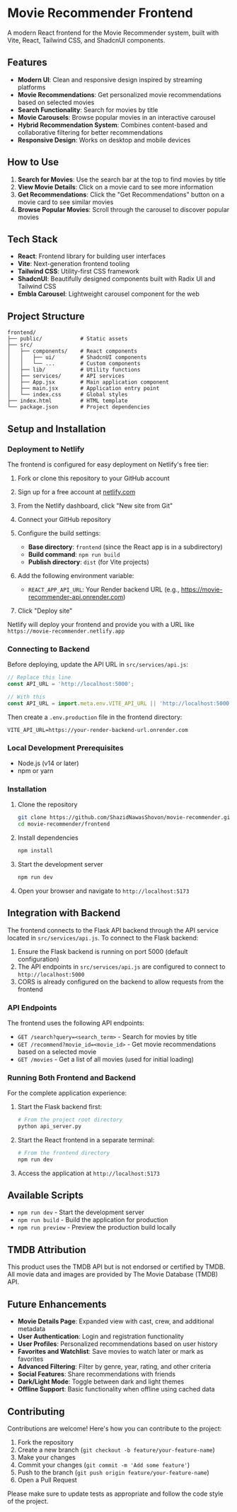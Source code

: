 # Movie Recommender Frontend

A modern React frontend for the Movie Recommender system, built with Vite, React, Tailwind CSS, and ShadcnUI components.

## Features

- **Modern UI**: Clean and responsive design inspired by streaming platforms
- **Movie Recommendations**: Get personalized movie recommendations based on selected movies
- **Search Functionality**: Search for movies by title
- **Movie Carousels**: Browse popular movies in an interactive carousel
- **Hybrid Recommendation System**: Combines content-based and collaborative filtering for better recommendations
- **Responsive Design**: Works on desktop and mobile devices

## How to Use

1. **Search for Movies**: Use the search bar at the top to find movies by title
2. **View Movie Details**: Click on a movie card to see more information
3. **Get Recommendations**: Click the "Get Recommendations" button on a movie card to see similar movies
4. **Browse Popular Movies**: Scroll through the carousel to discover popular movies

## Tech Stack

- **React**: Frontend library for building user interfaces
- **Vite**: Next-generation frontend tooling
- **Tailwind CSS**: Utility-first CSS framework
- **ShadcnUI**: Beautifully designed components built with Radix UI and Tailwind CSS
- **Embla Carousel**: Lightweight carousel component for the web

## Project Structure

```
frontend/
├── public/            # Static assets
├── src/
│   ├── components/    # React components
│   │   ├── ui/        # ShadcnUI components
│   │   └── ...        # Custom components
│   ├── lib/           # Utility functions
│   ├── services/      # API services
│   ├── App.jsx        # Main application component
│   ├── main.jsx       # Application entry point
│   └── index.css      # Global styles
├── index.html         # HTML template
└── package.json       # Project dependencies
```

## Setup and Installation

### Deployment to Netlify

The frontend is configured for easy deployment on Netlify's free tier:

1. Fork or clone this repository to your GitHub account
2. Sign up for a free account at [netlify.com](https://netlify.com/)
3. From the Netlify dashboard, click "New site from Git"
4. Connect your GitHub repository
5. Configure the build settings:
   - **Base directory**: `frontend` (since the React app is in a subdirectory)
   - **Build command**: `npm run build`
   - **Publish directory**: `dist` (for Vite projects)

6. Add the following environment variable:
   - `REACT_APP_API_URL`: Your Render backend URL (e.g., https://movie-recommender-api.onrender.com)

7. Click "Deploy site"

Netlify will deploy your frontend and provide you with a URL like `https://movie-recommender.netlify.app`

### Connecting to Backend

Before deploying, update the API URL in `src/services/api.js`:

```javascript
// Replace this line
const API_URL = 'http://localhost:5000';

// With this
const API_URL = import.meta.env.VITE_API_URL || 'http://localhost:5000';
```

Then create a `.env.production` file in the frontend directory:

```
VITE_API_URL=https://your-render-backend-url.onrender.com
```

### Local Development Prerequisites

- Node.js (v14 or later)
- npm or yarn

### Installation

1. Clone the repository
   ```bash
   git clone https://github.com/ShazidNawasShovon/movie-recommender.git
   cd movie-recommender/frontend
   ```

2. Install dependencies
   ```bash
   npm install
   ```

3. Start the development server
   ```bash
   npm run dev
   ```

4. Open your browser and navigate to `http://localhost:5173`

## Integration with Backend

The frontend connects to the Flask API backend through the API service located in `src/services/api.js`. To connect to the Flask backend:

1. Ensure the Flask backend is running on port 5000 (default configuration)
2. The API endpoints in `src/services/api.js` are configured to connect to `http://localhost:5000`
3. CORS is already configured on the backend to allow requests from the frontend

### API Endpoints

The frontend uses the following API endpoints:

- `GET /search?query=<search_term>` - Search for movies by title
- `GET /recommend?movie_id=<movie_id>` - Get movie recommendations based on a selected movie
- `GET /movies` - Get a list of all movies (used for initial loading)

### Running Both Frontend and Backend

For the complete application experience:

1. Start the Flask backend first:
   ```bash
   # From the project root directory
   python api_server.py
   ```

2. Start the React frontend in a separate terminal:
   ```bash
   # From the frontend directory
   npm run dev
   ```

3. Access the application at `http://localhost:5173`

## Available Scripts

- `npm run dev` - Start the development server
- `npm run build` - Build the application for production
- `npm run preview` - Preview the production build locally

## TMDB Attribution

This product uses the TMDB API but is not endorsed or certified by TMDB. All movie data and images are provided by The Movie Database (TMDB) API.

## Future Enhancements

- **Movie Details Page**: Expanded view with cast, crew, and additional metadata
- **User Authentication**: Login and registration functionality
- **User Profiles**: Personalized recommendations based on user history
- **Favorites and Watchlist**: Save movies to watch later or mark as favorites
- **Advanced Filtering**: Filter by genre, year, rating, and other criteria
- **Social Features**: Share recommendations with friends
- **Dark/Light Mode**: Toggle between dark and light themes
- **Offline Support**: Basic functionality when offline using cached data

## Contributing

Contributions are welcome! Here's how you can contribute to the project:

1. Fork the repository
2. Create a new branch (`git checkout -b feature/your-feature-name`)
3. Make your changes
4. Commit your changes (`git commit -m 'Add some feature'`)
5. Push to the branch (`git push origin feature/your-feature-name`)
6. Open a Pull Request

Please make sure to update tests as appropriate and follow the code style of the project.
